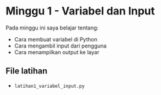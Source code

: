 # Minggu 1 - Variabel dan Input

Pada minggu ini saya belajar tentang:
- Cara membuat variabel di Python
- Cara mengambil input dari pengguna
- Cara menampilkan output ke layar

## File latihan
- `latihan1_variabel_input.py`
